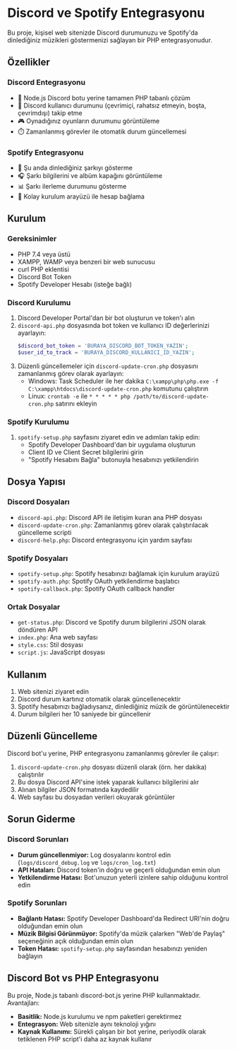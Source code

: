 # Discord ve Spotify Entegrasyonu

Bu proje, kişisel web sitenizde Discord durumunuzu ve Spotify'da dinlediğiniz müzikleri göstermenizi sağlayan bir PHP entegrasyonudur.

## Özellikler

### Discord Entegrasyonu

- 🔄 Node.js Discord botu yerine tamamen PHP tabanlı çözüm
- 👤 Discord kullanıcı durumunu (çevrimiçi, rahatsız etmeyin, boşta, çevrimdışı) takip etme
- 🎮 Oynadığınız oyunların durumunu görüntüleme
- ⏱️ Zamanlanmış görevler ile otomatik durum güncellemesi

### Spotify Entegrasyonu

- 🎵 Şu anda dinlediğiniz şarkıyı gösterme
- 🎧 Şarkı bilgilerini ve albüm kapağını görüntüleme
- 📊 Şarkı ilerleme durumunu gösterme
- 🔑 Kolay kurulum arayüzü ile hesap bağlama

## Kurulum

### Gereksinimler

- PHP 7.4 veya üstü
- XAMPP, WAMP veya benzeri bir web sunucusu
- curl PHP eklentisi
- Discord Bot Token
- Spotify Developer Hesabı (isteğe bağlı)

### Discord Kurulumu

1. Discord Developer Portal'dan bir bot oluşturun ve token'ı alın
2. `discord-api.php` dosyasında bot token ve kullanıcı ID değerlerinizi ayarlayın:
   ```php
   $discord_bot_token = 'BURAYA_DISCORD_BOT_TOKEN_YAZIN';
   $user_id_to_track = 'BURAYA_DISCORD_KULLANICI_ID_YAZIN';
   ```
3. Düzenli güncellemeler için `discord-update-cron.php` dosyasını zamanlanmış görev olarak ayarlayın:
   - Windows: Task Scheduler ile her dakika `C:\xampp\php\php.exe -f C:\xampp\htdocs\discord-update-cron.php` komutunu çalıştırın
   - Linux: `crontab -e` ile `* * * * * php /path/to/discord-update-cron.php` satırını ekleyin

### Spotify Kurulumu

1. `spotify-setup.php` sayfasını ziyaret edin ve adımları takip edin:
   - Spotify Developer Dashboard'dan bir uygulama oluşturun
   - Client ID ve Client Secret bilgilerini girin
   - "Spotify Hesabını Bağla" butonuyla hesabınızı yetkilendirin

## Dosya Yapısı

### Discord Dosyaları
- `discord-api.php`: Discord API ile iletişim kuran ana PHP dosyası
- `discord-update-cron.php`: Zamanlanmış görev olarak çalıştırılacak güncelleme scripti
- `discord-help.php`: Discord entegrasyonu için yardım sayfası

### Spotify Dosyaları
- `spotify-setup.php`: Spotify hesabınızı bağlamak için kurulum arayüzü
- `spotify-auth.php`: Spotify OAuth yetkilendirme başlatıcı
- `spotify-callback.php`: Spotify OAuth callback handler

### Ortak Dosyalar
- `get-status.php`: Discord ve Spotify durum bilgilerini JSON olarak döndüren API
- `index.php`: Ana web sayfası
- `style.css`: Stil dosyası
- `script.js`: JavaScript dosyası

## Kullanım

1. Web sitenizi ziyaret edin
2. Discord durum kartınız otomatik olarak güncellenecektir
3. Spotify hesabınızı bağladıysanız, dinlediğiniz müzik de görüntülenecektir
4. Durum bilgileri her 10 saniyede bir güncellenir

## Düzenli Güncelleme

Discord bot'u yerine, PHP entegrasyonu zamanlanmış görevler ile çalışır:

1. `discord-update-cron.php` dosyası düzenli olarak (örn. her dakika) çalıştırılır
2. Bu dosya Discord API'sine istek yaparak kullanıcı bilgilerini alır
3. Alınan bilgiler JSON formatında kaydedilir
4. Web sayfası bu dosyadan verileri okuyarak görüntüler

## Sorun Giderme

### Discord Sorunları

- **Durum güncellenmiyor:** Log dosyalarını kontrol edin (`logs/discord_debug.log` ve `logs/cron_log.txt`)
- **API Hataları:** Discord token'in doğru ve geçerli olduğundan emin olun
- **Yetkilendirme Hatası:** Bot'unuzun yeterli izinlere sahip olduğunu kontrol edin

### Spotify Sorunları

- **Bağlantı Hatası:** Spotify Developer Dashboard'da Redirect URI'nin doğru olduğundan emin olun
- **Müzik Bilgisi Görünmüyor:** Spotify'da müzik çalarken "Web'de Paylaş" seçeneğinin açık olduğundan emin olun
- **Token Hatası:** `spotify-setup.php` sayfasından hesabınızı yeniden bağlayın

## Discord Bot vs PHP Entegrasyonu

Bu proje, Node.js tabanlı discord-bot.js yerine PHP kullanmaktadır. Avantajları:

- **Basitlik:** Node.js kurulumu ve npm paketleri gerektirmez
- **Entegrasyon:** Web sitenizle aynı teknoloji yığını
- **Kaynak Kullanımı:** Sürekli çalışan bir bot yerine, periyodik olarak tetiklenen PHP script'i daha az kaynak kullanır
